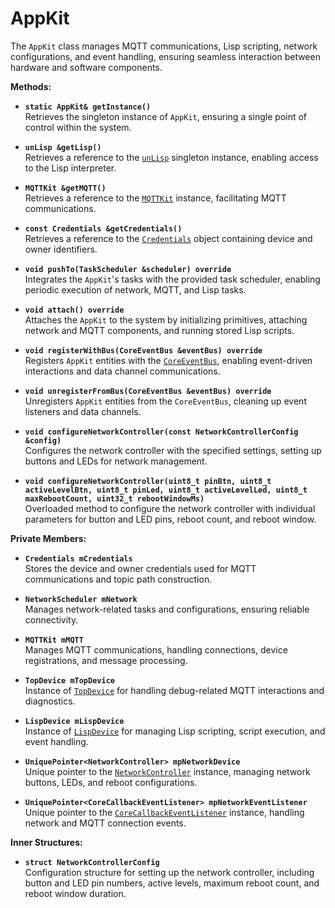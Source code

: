 # AppKit

The `AppKit` class manages MQTT communications, Lisp scripting, network configurations, and event handling, ensuring seamless interaction between hardware and software components.

**Methods:**

* **`static AppKit& getInstance()`**\
  Retrieves the singleton instance of `AppKit`, ensuring a single point of control within the system.

* **`unLisp &getLisp()`**\
  Retrieves a reference to the [`unLisp`](../lispwrapper/unlisp.md) singleton instance, enabling access to the Lisp interpreter.

* **`MQTTKit &getMQTT()`**\
  Retrieves a reference to the [`MQTTKit`](../mqttwrapper/mqttkit.md) instance, facilitating MQTT communications.

* **`const Credentials &getCredentials()`**\
  Retrieves a reference to the [`Credentials`](../credentials.md) object containing device and owner identifiers.

* **`void pushTo(TaskScheduler &scheduler) override`**\
  Integrates the `AppKit`'s tasks with the provided task scheduler, enabling periodic execution of network, MQTT, and Lisp tasks.

* **`void attach() override`**\
  Attaches the `AppKit` to the system by initializing primitives, attaching network and MQTT components, and running stored Lisp scripts.

* **`void registerWithBus(CoreEventBus &eventBus) override`**\
  Registers `AppKit` entities with the [`CoreEventBus`](../eventbus/eventbus.md), enabling event-driven interactions and data channel communications.

* **`void unregisterFromBus(CoreEventBus &eventBus) override`**\
  Unregisters `AppKit` entities from the `CoreEventBus`, cleaning up event listeners and data channels.

* **`void configureNetworkController(const NetworkControllerConfig &config)`**\
  Configures the network controller with the specified settings, setting up buttons and LEDs for network management.

* **`void configureNetworkController(uint8_t pinBtn, uint8_t activeLevelBtn, uint8_t pinLed, uint8_t activeLevelLed, uint8_t maxRebootCount, uint32_t rebootWindowMs)`**\
  Overloaded method to configure the network controller with individual parameters for button and LED pins, reboot count, and reboot window.

**Private Members:**

* **`Credentials mCredentials`**\
  Stores the device and owner credentials used for MQTT communications and topic path construction.

* **`NetworkScheduler mNetwork`**\
  Manages network-related tasks and configurations, ensuring reliable connectivity.

* **`MQTTKit mMQTT`**\
  Manages MQTT communications, handling connections, device registrations, and message processing.

* **`TopDevice mTopDevice`**\
  Instance of [`TopDevice`](topdevice.md) for handling debug-related MQTT interactions and diagnostics.

* **`LispDevice mLispDevice`**\
  Instance of [`LispDevice`](lispdevice.md) for managing Lisp scripting, script execution, and event handling.

* **`UniquePointer<NetworkController> mpNetworkDevice`**\
  Unique pointer to the [`NetworkController`](../network/networkcontroller.md) instance, managing network buttons, LEDs, and reboot configurations.

* **`UniquePointer<CoreCallbackEventListener> mpNetworkEventListener`**\
  Unique pointer to the [`CoreCallbackEventListener`](../eventbus/callbackeventlistener.md) instance, handling network and MQTT connection events.

**Inner Structures:**

* **`struct NetworkControllerConfig`**\
  Configuration structure for setting up the network controller, including button and LED pin numbers, active levels, maximum reboot count, and reboot window duration.
